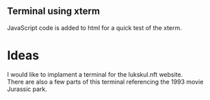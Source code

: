 ## Terminal using xterm

JavaScript code is added to html for a quick test of the xterm.  

# Ideas

I would like to implament a terminal for the lukskul.nft website.  
There are also a few parts of this terminal referencing the 1993 movie Jurassic park.  